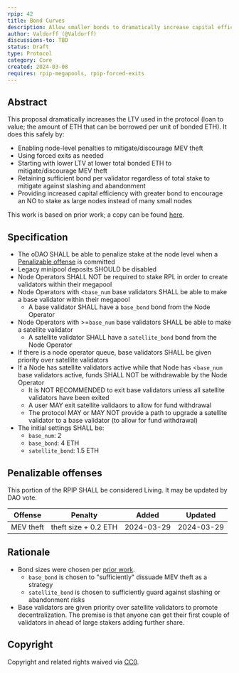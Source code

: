 ```yaml
---
rpip: 42
title: Bond Curves
description: Allow smaller bonds to dramatically increase capital efficiency
author: Valdorff (@Valdorff)
discussions-to: TBD
status: Draft
type: Protocol
category: Core
created: 2024-03-08
requires: rpip-megapools, rpip-forced-exits
---
```


## Abstract
This proposal dramatically increases the LTV used in the protocol (loan to value; the amount of ETH that can be borrowed per unit of bonded ETH). It does this safely by:
- Enabling node-level penalties to mitigate/discourage MEV theft
- Using forced exits as needed
- Starting with lower LTV at lower total bonded ETH to mitigate/discourage MEV theft
- Retaining sufficient bond per validator regardless of total stake to mitigate against slashing and abandonment 
- Providing increased capital efficiency with greater bond to encourage an NO to stake as large nodes instead of many small nodes

This work is based on prior work; a copy can be found [here](../assets/rpip-42/bond_curves.md).

## Specification
- The oDAO SHALL be able to penalize stake at the node level when a [Penalizable offense](#penalizable-offenses) is committed
- Legacy minipool deposits SHOULD be disabled
- Node Operators SHALL NOT be required to stake RPL in order to create validators within their megapool
- Node Operators with <`base_num` base validators SHALL be able to make a base validator within their megapool
  - A base validator SHALL have a `base_bond` bond from the Node Operator
- Node Operators with >=`base_num` base validators SHALL be able to make a satellite validator
  - A satellite validator SHALL have a `satellite_bond` bond from the Node Operator
- If there is a node operator queue, base validators SHALL be given priority over satellite validators
- If a Node has satellite validators active while that Node has <`base_num` base validators active, funds SHALL NOT be withdrawable by the Node Operator
  - It is NOT RECOMMENDED to exit base validators unless all satellite validators have been exited
  - A user MAY exit satellite validaors to allow for fund withdrawal 
  - The protocol MAY or MAY NOT provide a path to upgrade a satellite validator to a base validator (to allow for fund withdrawal)
- The initial settings SHALL be:
  - `base_num`: 2
  - `base_bond`: 4 ETH
  - `satellite_bond`: 1.5 ETH

## Penalizable offenses
This portion of the RPIP SHALL be considered Living. It may be updated by DAO vote.

| Offense   | Penalty              | Added      | Updated    |
|-----------|----------------------|------------|------------|
| MEV theft | theft size + 0.2 ETH | 2024-03-29 | 2024-03-29 |

## Rationale
- Bond sizes were chosen per [prior work](../assets/rpip-42/bond_curves.md).
  - `base_bond` is chosen to "sufficiently" dissuade MEV theft as a strategy
  - `satellite_bond` is chosen to sufficiently guard against slashing or abandonment risks
- Base validators are given priority over satellite validators to promote decentralization. The premise is that anyone can get their first couple of validators in ahead of large stakers adding further share.


## Copyright
Copyright and related rights waived via [CC0](https://creativecommons.org/publicdomain/zero/1.0/).
